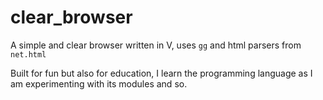 # clear_browser

A simple and clear browser written in V, uses `gg` and html parsers from `net.html`

Built for fun but also for education, I learn the programming language as I am experimenting with its modules and so. 

